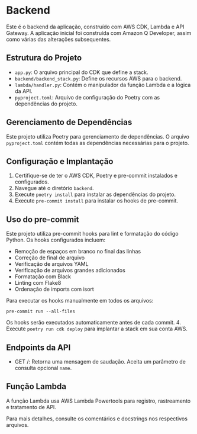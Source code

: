 # Backend

Este é o backend da aplicação, construído com AWS CDK, Lambda e API Gateway. A aplicação inicial foi construída com Amazon Q Developer, assim como várias das alterações subsequentes.

## Estrutura do Projeto

- `app.py`: O arquivo principal do CDK que define a stack.
- `backend/backend_stack.py`: Define os recursos AWS para o backend.
- `lambda/handler.py`: Contém o manipulador da função Lambda e a lógica da API.
- `pyproject.toml`: Arquivo de configuração do Poetry com as dependências do projeto.

## Gerenciamento de Dependências

Este projeto utiliza Poetry para gerenciamento de dependências. O arquivo `pyproject.toml` contém todas as dependências necessárias para o projeto.

## Configuração e Implantação

1. Certifique-se de ter o AWS CDK, Poetry e pre-commit instalados e configurados.
2. Navegue até o diretório `backend`.
3. Execute `poetry install` para instalar as dependências do projeto.
4. Execute `pre-commit install` para instalar os hooks de pre-commit.

## Uso do pre-commit

Este projeto utiliza pre-commit hooks para lint e formatação do código Python. Os hooks configurados incluem:

- Remoção de espaços em branco no final das linhas
- Correção de final de arquivo
- Verificação de arquivos YAML
- Verificação de arquivos grandes adicionados
- Formatação com Black
- Linting com Flake8
- Ordenação de imports com isort

Para executar os hooks manualmente em todos os arquivos:

```
pre-commit run --all-files
```

Os hooks serão executados automaticamente antes de cada commit.
4. Execute `poetry run cdk deploy` para implantar a stack em sua conta AWS.

## Endpoints da API

- GET /: Retorna uma mensagem de saudação. Aceita um parâmetro de consulta opcional `name`.

## Função Lambda

A função Lambda usa AWS Lambda Powertools para registro, rastreamento e tratamento de API.

Para mais detalhes, consulte os comentários e docstrings nos respectivos arquivos.
